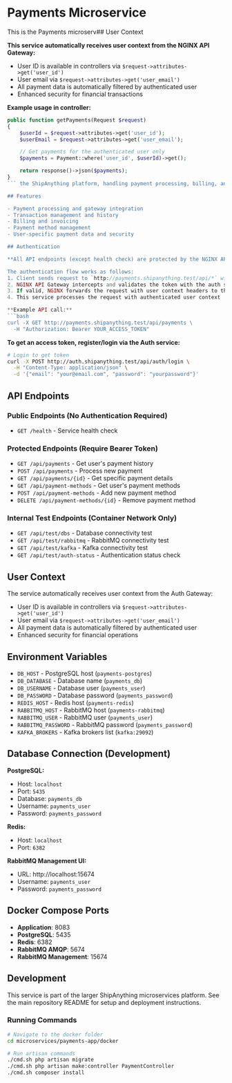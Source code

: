 # Payments Microservice

This is the Payments microserv## User Context

**This service automatically receives user context from the NGINX API Gateway:**

-   User ID is available in controllers via `$request->attributes->get('user_id')`
-   User email via `$request->attributes->get('user_email')`
-   All payment data is automatically filtered by authenticated user
-   Enhanced security for financial transactions

**Example usage in controller:**

````php
public function getPayments(Request $request)
{
    $userId = $request->attributes->get('user_id');
    $userEmail = $request->attributes->get('user_email');

    // Get payments for the authenticated user only
    $payments = Payment::where('user_id', $userId)->get();

    return response()->json($payments);
}
``` the ShipAnything platform, handling payment processing, billing, and transaction management. **This service is protected by the Auth Gateway and requires a valid Bearer token for API access.**

## Features

- Payment processing and gateway integration
- Transaction management and history
- Billing and invoicing
- Payment method management
- User-specific payment data and security

## Authentication

**All API endpoints (except health check) are protected by the NGINX API Gateway and require a valid Bearer token.**

The authentication flow works as follows:
1. Client sends request to `http://payments.shipanything.test/api/*` with Bearer token
2. NGINX API Gateway intercepts and validates the token with the auth service
3. If valid, NGINX forwards the request with user context headers to this service
4. This service processes the request with authenticated user context

**Example API call:**
```bash
curl -X GET http://payments.shipanything.test/api/payments \
  -H "Authorization: Bearer YOUR_ACCESS_TOKEN"
````

**To get an access token, register/login via the Auth service:**

```bash
# Login to get token
curl -X POST http://auth.shipanything.test/api/auth/login \
  -H "Content-Type: application/json" \
  -d '{"email": "your@email.com", "password": "yourpassword"}'
```

## API Endpoints

### Public Endpoints (No Authentication Required)

-   `GET /health` - Service health check

### Protected Endpoints (Require Bearer Token)

-   `GET /api/payments` - Get user's payment history
-   `POST /api/payments` - Process new payment
-   `GET /api/payments/{id}` - Get specific payment details
-   `GET /api/payment-methods` - Get user's payment methods
-   `POST /api/payment-methods` - Add new payment method
-   `DELETE /api/payment-methods/{id}` - Remove payment method

### Internal Test Endpoints (Container Network Only)

-   `GET /api/test/dbs` - Database connectivity test
-   `GET /api/test/rabbitmq` - RabbitMQ connectivity test
-   `GET /api/test/kafka` - Kafka connectivity test
-   `GET /api/test/auth-status` - Authentication status check

## User Context

The service automatically receives user context from the Auth Gateway:

-   User ID is available in controllers via `$request->attributes->get('user_id')`
-   User email via `$request->attributes->get('user_email')`
-   All payment data is automatically filtered by authenticated user
-   Enhanced security for financial operations

## Environment Variables

-   `DB_HOST` - PostgreSQL host (`payments-postgres`)
-   `DB_DATABASE` - Database name (`payments_db`)
-   `DB_USERNAME` - Database user (`payments_user`)
-   `DB_PASSWORD` - Database password (`payments_password`)
-   `REDIS_HOST` - Redis host (`payments-redis`)
-   `RABBITMQ_HOST` - RabbitMQ host (`payments-rabbitmq`)
-   `RABBITMQ_USER` - RabbitMQ user (`payments_user`)
-   `RABBITMQ_PASSWORD` - RabbitMQ password (`payments_password`)
-   `KAFKA_BROKERS` - Kafka brokers list (`kafka:29092`)

## Database Connection (Development)

**PostgreSQL:**

-   Host: `localhost`
-   Port: `5435`
-   Database: `payments_db`
-   Username: `payments_user`
-   Password: `payments_password`

**Redis:**

-   Host: `localhost`
-   Port: `6382`

**RabbitMQ Management UI:**

-   URL: http://localhost:15674
-   Username: `payments_user`
-   Password: `payments_password`

## Docker Compose Ports

-   **Application**: 8083
-   **PostgreSQL**: 5435
-   **Redis**: 6382
-   **RabbitMQ AMQP**: 5674
-   **RabbitMQ Management**: 15674

## Development

This service is part of the larger ShipAnything microservices platform. See the main repository README for setup and deployment instructions.

### Running Commands

```bash
# Navigate to the docker folder
cd microservices/payments-app/docker

# Run artisan commands
./cmd.sh php artisan migrate
./cmd.sh php artisan make:controller PaymentController
./cmd.sh composer install
```

